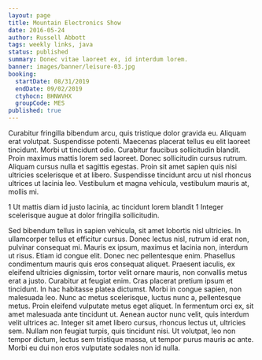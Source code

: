 ```yaml
---
layout: page
title: Mountain Electronics Show
date: 2016-05-24
author: Russell Abbott
tags: weekly links, java
status: published
summary: Donec vitae laoreet ex, id interdum lorem.
banner: images/banner/leisure-03.jpg
booking:
  startDate: 08/31/2019
  endDate: 09/02/2019
  ctyhocn: BHNWVHX
  groupCode: MES
published: true
---
```

Curabitur fringilla bibendum arcu, quis tristique dolor gravida eu. Aliquam erat volutpat. Suspendisse potenti. Maecenas placerat tellus eu elit laoreet tincidunt. Morbi ut tincidunt odio. Curabitur faucibus sollicitudin blandit. Proin maximus mattis lorem sed laoreet. Donec sollicitudin cursus rutrum. Aliquam cursus nulla et sagittis egestas. Proin sit amet sapien quis nisi ultricies scelerisque et at libero. Suspendisse tincidunt arcu ut nisl rhoncus ultrices ut lacinia leo. Vestibulum et magna vehicula, vestibulum mauris at, mollis mi.

1 Ut mattis diam id justo lacinia, ac tincidunt lorem blandit
1 Integer scelerisque augue at dolor fringilla sollicitudin.

Sed bibendum tellus in sapien vehicula, sit amet lobortis nisl ultricies. In ullamcorper tellus et efficitur cursus. Donec lectus nisl, rutrum id erat non, pulvinar consequat mi. Mauris ex ipsum, maximus et lacinia non, interdum ut risus. Etiam id congue elit. Donec nec pellentesque enim. Phasellus condimentum mauris quis eros consequat aliquet. Praesent iaculis, ex eleifend ultricies dignissim, tortor velit ornare mauris, non convallis metus erat a justo. Curabitur at feugiat enim. Cras placerat pretium ipsum et tincidunt.
In hac habitasse platea dictumst. Morbi in congue sapien, non malesuada leo. Nunc ac metus scelerisque, luctus nunc a, pellentesque metus. Proin eleifend vulputate metus eget aliquet. In fermentum orci ex, sit amet malesuada ante tincidunt ut. Aenean auctor nunc velit, quis interdum velit ultrices ac. Integer sit amet libero cursus, rhoncus lectus ut, ultricies sem. Nullam non feugiat turpis, quis tincidunt nisi. Ut volutpat, leo non tempor dictum, lectus sem tristique massa, ut tempor purus mauris ac ante. Morbi eu dui non eros vulputate sodales non id nulla.
